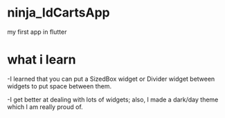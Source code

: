 # ninja_IdCartsApp
my first app in flutter 

# what i learn 

-I learned that you can put a SizedBox widget or Divider widget between widgets to put space between them.

-I get better at dealing with lots of widgets; also, I made a dark/day theme which I am really proud of.
